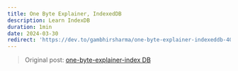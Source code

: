 ```yaml
---
title: One Byte Explainer, IndexedDB
description: Learn IndexDB
duration: 1min
date: 2024-03-30
redirect: 'https://dev.to/gambhirsharma/one-byte-explainer-indexeddb-40h3'
---
```

> Original post: [one-byte-explainer-index DB](https://dev.to/gambhirsharma/one-byte-explainer-indexeddb-40h3)
